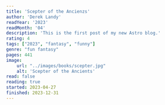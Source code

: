 ```yaml
---
title: 'Scepter of the Ancienzs'
author: 'Derek Landy'
readYear: '2023'
readMonth: '04'
description: 'This is the first post of my new Astro blog.'
rating: 4
tags: ["2023", "fantasy", "funny"]
genre: "fun fantasy"
pages: 441
image:
    url: "../images/books/scepter.jpg"
    alt: 'Scepter of the Ancients'
read: false
reading: true
started: 2023-04-27
finished: 2023-12-31
---
```

